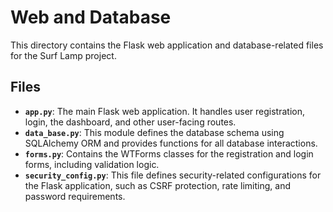 # Web and Database

This directory contains the Flask web application and database-related files for the Surf Lamp project.

## Files

- **`app.py`**: The main Flask web application. It handles user registration, login, the dashboard, and other user-facing routes.
- **`data_base.py`**: This module defines the database schema using SQLAlchemy ORM and provides functions for all database interactions.
- **`forms.py`**: Contains the WTForms classes for the registration and login forms, including validation logic.
- **`security_config.py`**: This file defines security-related configurations for the Flask application, such as CSRF protection, rate limiting, and password requirements.